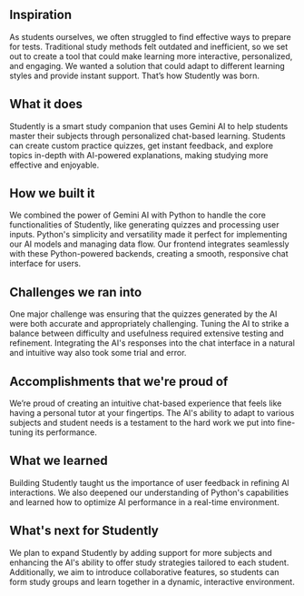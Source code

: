 ## Inspiration
As students ourselves, we often struggled to find effective ways to prepare for tests. Traditional study methods felt outdated and inefficient, so we set out to create a tool that could make learning more interactive, personalized, and engaging. We wanted a solution that could adapt to different learning styles and provide instant support. That’s how Studently was born.

## What it does
Studently is a smart study companion that uses Gemini AI to help students master their subjects through personalized chat-based learning. Students can create custom practice quizzes, get instant feedback, and explore topics in-depth with AI-powered explanations, making studying more effective and enjoyable.

## How we built it
We combined the power of Gemini AI with Python to handle the core functionalities of Studently, like generating quizzes and processing user inputs. Python's simplicity and versatility made it perfect for implementing our AI models and managing data flow. Our frontend integrates seamlessly with these Python-powered backends, creating a smooth, responsive chat interface for users.

## Challenges we ran into
One major challenge was ensuring that the quizzes generated by the AI were both accurate and appropriately challenging. Tuning the AI to strike a balance between difficulty and usefulness required extensive testing and refinement. Integrating the AI's responses into the chat interface in a natural and intuitive way also took some trial and error.

## Accomplishments that we're proud of
We’re proud of creating an intuitive chat-based experience that feels like having a personal tutor at your fingertips. The AI's ability to adapt to various subjects and student needs is a testament to the hard work we put into fine-tuning its performance.

## What we learned
Building Studently taught us the importance of user feedback in refining AI interactions. We also deepened our understanding of Python's capabilities and learned how to optimize AI performance in a real-time environment.

## What's next for Studently
We plan to expand Studently by adding support for more subjects and enhancing the AI's ability to offer study strategies tailored to each student. Additionally, we aim to introduce collaborative features, so students can form study groups and learn together in a dynamic, interactive environment.


